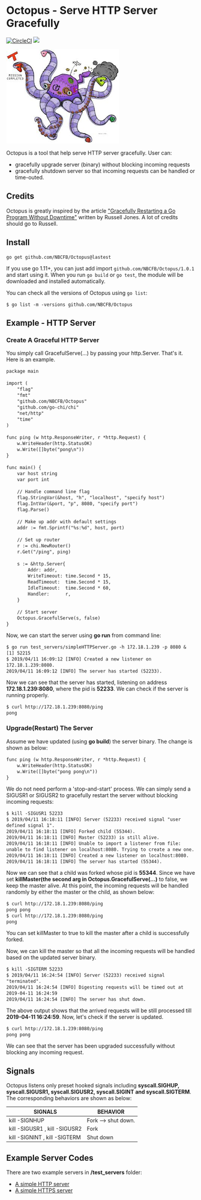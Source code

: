 # Octopus - Serve HTTP Server Gracefully

[![CircleCI](https://circleci.com/gh/NBCFB/Octopus/tree/develop.svg?style=svg)](https://circleci.com/gh/NBCFB/Octopus/tree/develop) ![](https://goreportcard.com/badge/github.com/NBCFB/Octopus)

![](https://github.com/NBCFB/Octopus/blob/develop/octopus.jpeg)

Octopus is a tool that help serve HTTP server gracefully. User can:
- gracefully upgrade server (binary) without blocking incoming requests
- gracefully shutdown server so that incoming requests can be handled or time-outed.

## Credits
Octopus is greatly inspired by the article ["Gracefully Restarting a Go Program Without Downtime"](https://gravitational.com/blog/golang-ssh-bastion-graceful-restarts/) written by Russell Jones. A lot of credits should go to Russell. 

## Install
```
go get github.com/NBCFB/Octopus@lastest
```

If you use go 1.11+, you can just add import `github.com/NBCFB/Octopus/1.0.1` and start using it. When you run `go build` or `go test`, the module will be downloaded and installed automatically.

You can check all the versions of Octopus using `go list`:
```
$ go list -m -versions github.com/NBCFB/Octopus
```

## Example - HTTP Server

### Create A Graceful HTTP Server

You simply call GracefulServe(...) by passing your http.Server. That's it. Here is an example.
```
package main

import (
	"flag"
	"fmt"
	"github.com/NBCFB/Octopus"
	"github.com/go-chi/chi"
	"net/http"
	"time"
)

func ping (w http.ResponseWriter, r *http.Request) {
	w.WriteHeader(http.StatusOK)
	w.Write([]byte("pong\n"))
}

func main() {
	var host string
	var port int

	// Handle command line flag
	flag.StringVar(&host, "h", "localhost", "specify host")
	flag.IntVar(&port, "p", 8080, "specify port")
	flag.Parse()

	// Make up addr with default settings
	addr := fmt.Sprintf("%s:%d", host, port)

	// Set up router
	r := chi.NewRouter()
	r.Get("/ping", ping)

	s := &http.Server{
		Addr: addr,
		WriteTimeout: time.Second * 15,
		ReadTimeout:  time.Second * 15,
		IdleTimeout:  time.Second * 60,
		Handler:      r,
	}

	// Start server
	Octopus.GracefulServe(s, false)
}
```

Now, we can start the server using **go run** from command line:
```
$ go run test_servers/simpleHTTPServer.go -h 172.18.1.239 -p 8080 &
[1] 52215
$ 2019/04/11 16:09:12 [INFO] Created a new listener on 172.18.1.239:8080.
2019/04/11 16:09:12 [INFO] The server has started (52233).

```
Now we can see that the server has started, listening on address **172.18.1.239:8080**, where the pid is **52233**. We can check if the server is running properly.
```
$ curl http://172.18.1.239:8080/ping
pong
```

### Upgrade(Restart) The Server
Assume we have updated (using **go build**) the server binary. The change is shown as below:
```
func ping (w http.ResponseWriter, r *http.Request) {
	w.WriteHeader(http.StatusOK)
	w.Write([]byte("pong pong\n"))
}
```

We do not need perform a 'stop-and-start' process. We can simply send a SIGUSR1 or SIGUSR2 to gracefully restart the server without blocking incoming requests:
```
$ kill -SIGUSR1 52233
$ 2019/04/11 16:18:11 [INFO] Server (52233) received signal "user defined signal 1".
2019/04/11 16:18:11 [INFO] Forked child (55344).
2019/04/11 16:18:11 [INFO] Master (52233) is still alive.
2019/04/11 16:18:11 [INFO] Unable to import a listener from file: unable to find listener on localhost:8080. Trying to create a new one.
2019/04/11 16:18:11 [INFO] Created a new listener on localhost:8080.
2019/04/11 16:18:11 [INFO] The server has started (55344).
```
Now we can see that a child was forked whose pid is **55344**. Since we have set **killMaster(the second arg in Octopus.GracefulServe(...)** to false, we keep the master alive. At this point, the incoming requests will be handled randomly by either the master or the child, as shown below:
```
$ curl http://172.18.1.239:8080/ping
pong pong
$ curl http://172.18.1.239:8080/ping
pong
```

You can set killMaster to true to kill the master after a child is successfully forked. 

Now, we can kill the master so that all the incoming requests will be handled based on the updated server binary.
```
$ kill -SIGTERM 52233
$ 2019/04/11 16:24:54 [INFO] Server (52233) received signal "terminated".
2019/04/11 16:24:54 [INFO] Digesting requests will be timed out at 2019-04-11 16:24:59
2019/04/11 16:24:54 [INFO] The server has shut down.
```

The above output shows that the arrived requests will be still processed till **2019-04-11 16:24:59**. Now, let's check if the server is updated.
```
$ curl http://172.18.1.239:8080/ping
pong pong
```
We can see that the server has been upgraded successfully without blocking any incoming request.

## Signals
Octopus listens only preset hooked signals including **syscall.SIGHUP, syscall.SIGUSR1, syscall.SIGUSR2, syscall.SIGINT and syscall.SIGTERM**. The corresponding behaviors are shown as below:

| SIGNALS |  BEHAVIOR |
| ----    | ----  |
| kill -SIGNHUP <pid> | Fork --> shut down. |
| kill -SIGUSR1 <pid>, kill -SIGUSR2 <pid> | Fork |
| kill -SIGNINT <pid>, kill -SIGTERM <pid> | Shut down |
  
## Example Server Codes
There are two example servers in **/test_servers** folder:
- [A simple HTTP server](https://github.com/NBCFB/Octopus/blob/develop/test_servers/simpleHTTPServer.go)
- [A simple HTTPS server](https://github.com/NBCFB/Octopus/blob/develop/test_servers/simpleHTTPSServer.go)


